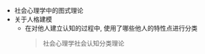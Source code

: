 - 社会心理学中的图式理论
- 关于人格建模
    - 在对他人建立认知的过程中, 使用了哪些他人的特性点进行分类
        > 社会心理学社会认知分类理论
                                        
                                        
                                        
                                        
                                        
                                        





